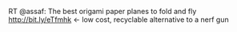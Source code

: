 <!--
id: 4956351010
link: http://kevinisom.info/post/4956351010/rt-assaf-the-best-origami-paper-planes-to-fold
slug: rt-assaf-the-best-origami-paper-planes-to-fold
date: Wed Apr 27 2011 06:09:28 GMT+1200 (NZST)
raw: {"blog_name":"kevinisom","id":4956351010,"post_url":"http://kevinisom.info/post/4956351010/rt-assaf-the-best-origami-paper-planes-to-fold","slug":"rt-assaf-the-best-origami-paper-planes-to-fold","type":"text","date":"2011-04-26 18:09:28 GMT","timestamp":1303841368,"state":"published","format":"html","reblog_key":"ecvARidg","tags":[],"short_url":"http://tmblr.co/Zw68Yy4dQ_eY","highlighted":[],"feed_item":"http://twitter.com/kev_nz/statuses/62728085501526016","from_feed_id":"650289","note_count":0,"title":null,"body":"<p>RT @assaf: The best origami paper planes to fold and fly <a href=\"http://bit.ly/eTfmhk\" target=\"_blank\">http://bit.ly/eTfmhk</a> &lt;- low cost, recyclable alternative to a nerf gun</p>"}
publish: 2011-04-027
tags: 
title: null
-->


RT @assaf: The best origami paper planes to fold and fly
<http://bit.ly/eTfmhk> \<- low cost, recyclable alternative to a nerf
gun



